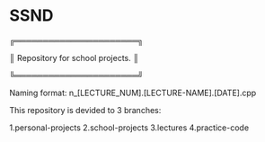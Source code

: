 # SSND
╔══════════════════════╗ 

║                                                  Repository for school projects. ║ 

╚══════════════════════╝

Naming format: n_[LECTURE_NUM].[LECTURE-NAME].[DATE].cpp

This repository is devided to 3 branches:

1.personal-projects
2.school-projects
3.lectures
4.practice-code
